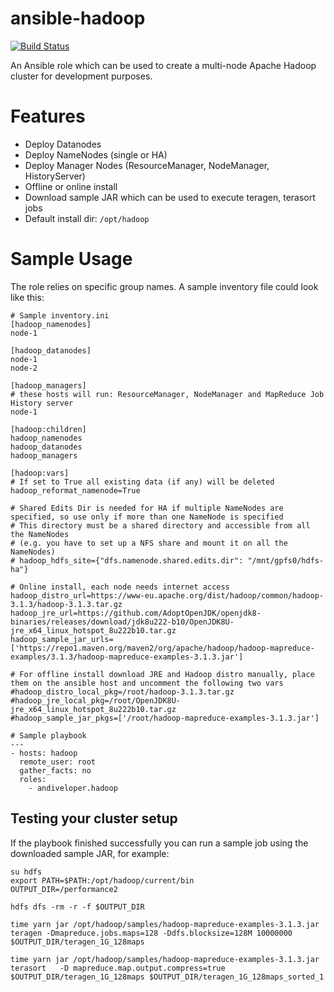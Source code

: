 # ansible-hadoop
[![Build Status](https://travis-ci.org/andiveloper/ansible-hadoop.svg?branch=master)](https://travis-ci.org/andiveloper/ansible-hadoop)

An Ansible role which can be used to create a multi-node Apache Hadoop cluster for development purposes.

# Features
- Deploy Datanodes
- Deploy NameNodes (single or HA)
- Deploy Manager Nodes (ResourceManager, NodeManager, HistoryServer)
- Offline or online install
- Download sample JAR which can be used to execute teragen, terasort jobs
- Default install dir: `/opt/hadoop`

# Sample Usage
The role relies on specific group names. A sample inventory file could look like this:

```
# Sample inventory.ini
[hadoop_namenodes]
node-1

[hadoop_datanodes]
node-1
node-2

[hadoop_managers] 
# these hosts will run: ResourceManager, NodeManager and MapReduce Job History server
node-1

[hadoop:children]
hadoop_namenodes
hadoop_datanodes
hadoop_managers

[hadoop:vars]
# If set to True all existing data (if any) will be deleted
hadoop_reformat_namenode=True

# Shared Edits Dir is needed for HA if multiple NameNodes are specified, so use only if more than one NameNode is specified
# This directory must be a shared directory and accessible from all the NameNodes 
# (e.g. you have to set up a NFS share and mount it on all the NameNodes)
# hadoop_hdfs_site={"dfs.namenode.shared.edits.dir": "/mnt/gpfs0/hdfs-ha"}

# Online install, each node needs internet access
hadoop_distro_url=https://www-eu.apache.org/dist/hadoop/common/hadoop-3.1.3/hadoop-3.1.3.tar.gz
hadoop_jre_url=https://github.com/AdoptOpenJDK/openjdk8-binaries/releases/download/jdk8u222-b10/OpenJDK8U-jre_x64_linux_hotspot_8u222b10.tar.gz
hadoop_sample_jar_urls=['https://repo1.maven.org/maven2/org/apache/hadoop/hadoop-mapreduce-examples/3.1.3/hadoop-mapreduce-examples-3.1.3.jar']

# For offline install download JRE and Hadoop distro manually, place them on the ansible host and uncomment the following two vars
#hadoop_distro_local_pkg=/root/hadoop-3.1.3.tar.gz
#hadoop_jre_local_pkg=/root/OpenJDK8U-jre_x64_linux_hotspot_8u222b10.tar.gz
#hadoop_sample_jar_pkgs=['/root/hadoop-mapreduce-examples-3.1.3.jar']
```

```
# Sample playbook
---
- hosts: hadoop
  remote_user: root
  gather_facts: no
  roles:
    - andiveloper.hadoop
```

## Testing your cluster setup
If the playbook finished successfully you can run a sample job using the downloaded sample JAR, for example:
```
su hdfs
export PATH=$PATH:/opt/hadoop/current/bin
OUTPUT_DIR=/performance2

hdfs dfs -rm -r -f $OUTPUT_DIR

time yarn jar /opt/hadoop/samples/hadoop-mapreduce-examples-3.1.3.jar teragen -Dmapreduce.jobs.maps=128 -Ddfs.blocksize=128M 10000000 $OUTPUT_DIR/teragen_1G_128maps

time yarn jar /opt/hadoop/samples/hadoop-mapreduce-examples-3.1.3.jar terasort   -D mapreduce.map.output.compress=true  $OUTPUT_DIR/teragen_1G_128maps $OUTPUT_DIR/teragen_1G_128maps_sorted_1

```
